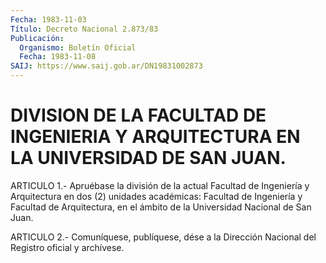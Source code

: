 ```yaml
---
Fecha: 1983-11-03
Título: Decreto Nacional 2.873/83
Publicación:
  Organismo: Boletín Oficial
  Fecha: 1983-11-08
SAIJ: https://www.saij.gob.ar/DN19831002873
---
```

# DIVISION DE LA FACULTAD DE INGENIERIA Y ARQUITECTURA EN LA UNIVERSIDAD DE SAN JUAN.

<a id="1"></a>
ARTICULO  1.-  Apruébase  la división de la actual Facultad de Ingeniería y Arquitectura en dos  (2) unidades académicas: Facultad de  Ingeniería  y Facultad de Arquitectura,  en  el  ámbito  de  la Universidad Nacional de San Juan.

<a id="2"></a>
ARTICULO  2.-  Comuníquese,  publíquese,  dése  a la Dirección Nacional del Registro oficial y archívese.